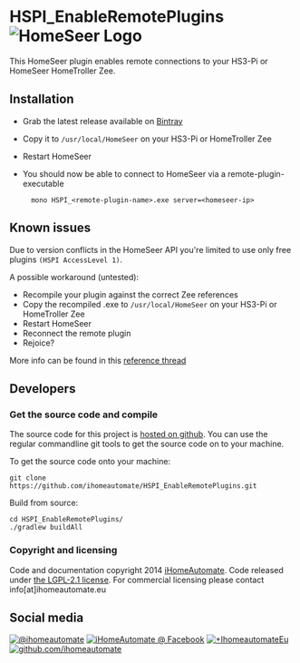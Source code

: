 HSPI_EnableRemotePlugins ![HomeSeer Logo](https://lh5.googleusercontent.com/-ouDt6liIFbo/AAAAAAAAAAI/AAAAAAAAAgA/f-7s9hTpPzw/photo.jpg?sz=20)
==========================

This HomeSeer plugin enables remote connections to your HS3-Pi or HomeSeer HomeTroller Zee.

## Installation
* Grab the latest release available on [Bintray](https://bintray.com/ihomeautomate/HomeSeer/HSPI_EnableRemotePlugins) 
* Copy it to `/usr/local/HomeSeer` on your HS3-Pi or HomeTroller Zee 
* Restart HomeSeer
* You should now be able to connect to HomeSeer via a remote-plugin-executable    

        mono HSPI_<remote-plugin-name>.exe server=<homeseer-ip>


## Known issues

Due to version conflicts in the HomeSeer API you're limited to use only free plugins `(HSPI AccessLevel 1)`. 

A possible workaround (untested):
 
* Recompile your plugin against the correct Zee references
* Copy the recompiled .exe to `/usr/local/HomeSeer` on your HS3-Pi or HomeTroller Zee
* Restart HomeSeer
* Reconnect the remote plugin    
* Rejoice?

More info can be found in this [reference thread](http://forums.homeseer.com/showthread.php?t=169287)

## Developers
### Get the source code and compile

The source code for this project is [hosted on github](https://github.com/ihomeautomate/HSPI_EnableRemotePlugins). You can use the regular commandline git tools to get the source code on to your machine.

To get the source code onto your machine:

    git clone https://github.com/ihomeautomate/HSPI_EnableRemotePlugins.git

Build from source:
    
    cd HSPI_EnableRemotePlugins/
    ./gradlew buildAll
    
### Copyright and licensing
    
Code and documentation copyright 2014 [iHomeAutomate](http://www.iHomeAutomate.eu). Code released under [the LGPL-2.1 license](LICENSE.txt). For commercial licensing please contact info[at]ihomeautomate.eu
    
## Social media

<!-- Please don't remove this: Grab your social icons from https://github.com/carlsednaoui/gitsocial -->

[![@ihomeautomate][1.1]][1]
[![iHomeAutomate @ Facebook][2.1]][2]
[![+IhomeautomateEu][3.1]][3]
[![github.com/ihomeautomate][6.1]][6]

<!-- links to social media icons -->
<!-- no need to change these -->

<!-- icons with padding -->

[1.1]: http://i.imgur.com/tXSoThF.png (twitter icon with padding)
[2.1]: http://i.imgur.com/P3YfQoD.png (facebook icon with padding)
[3.1]: http://i.imgur.com/yCsTjba.png (google plus icon with padding)
[4.1]: http://i.imgur.com/YckIOms.png (tumblr icon with padding)
[5.1]: http://i.imgur.com/1AGmwO3.png (dribbble icon with padding)
[6.1]: http://i.imgur.com/0o48UoR.png (github icon with padding)

<!-- icons without padding -->

[1.2]: http://i.imgur.com/wWzX9uB.png (twitter icon without padding)
[2.2]: http://i.imgur.com/fep1WsG.png (facebook icon without padding)
[3.2]: http://i.imgur.com/VlgBKQ9.png (google plus icon without padding)
[4.2]: http://i.imgur.com/jDRp47c.png (tumblr icon without padding)
[5.2]: http://i.imgur.com/Vvy3Kru.png (dribbble icon without padding)
[6.2]: http://i.imgur.com/9I6NRUm.png (github icon without padding)


<!-- links to your social media accounts -->
<!-- update these accordingly -->

[1]: http://twitter.com/ihomeautomate
[2]: https://facebook.com/pages/iHomeAutomate/218034961586842
[3]: https://plus.google.com/+IhomeautomateEu
[6]: http://github.com/ihomeautomate

<!-- Please don't remove this: Grab your social icons from https://github.com/carlsednaoui/gitsocial -->    